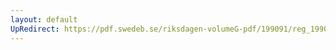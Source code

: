 ```yaml
---
layout: default
UpRedirect: https://pdf.swedeb.se/riksdagen-volumeG-pdf/199091/reg_199091/reg_199091_1150.pdf
---
```

